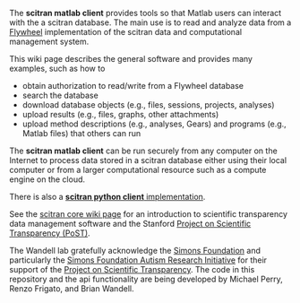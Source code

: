 The **scitran matlab client** provides tools so that Matlab users can interact with the a scitran database. The main use is to read and analyze data from a [Flywheel](https://flywheel.io) implementation of the scitran data and computational management system.

This wiki page describes the general software and provides many examples, such as how to

* obtain authorization to read/write from a Flywheel database
* search the database
* download database objects (e.g., files, sessions, projects, analyses)
* upload results (e.g., files, graphs, other attachments)
* upload method descriptions (e.g., analyses, Gears) and programs (e.g., Matlab files) that others can run

The **scitran matlab client** can be run securely from any computer on the Internet to process data stored in a scitran database either using their local computer or from a larger computational resource such as a compute engine on the cloud.

There is also a [**scitran python client** implementation](https://github.com/scitran/python-client).

See the [scitran core wiki page](https://github.com/scitran/core/wiki) for an introduction to scientific transparency data management software and the Stanford [Project on Scientific Transparency (PoST)](http://post.stanford.edu). 

The Wandell lab gratefully acknowledge the [Simons Foundation](https://www.simonsfoundation.org/) and particularly the [Simons Foundation Autism Research Initiative](https://sfari.org/) for their support of the [Project on Scientific Transparency](http://post.stanford.edu).  The code in this repository and the api functionality are being developed by Michael Perry, Renzo Frigato, and Brian Wandell.
